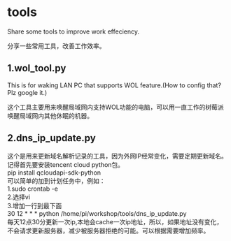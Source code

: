 # tools

Share some tools to improve work effeciency.<br>

分享一些常用工具，改善工作效率。<br>

## 1.wol_tool.py

  This is for waking LAN PC that supports WOL feature.(How to config that? Plz google it.)<br>

这个工具主要用来唤醒局域网内支持WOL功能的电脑，可以用一直工作的树莓派唤醒局域网内其他休眠的机器。<br>

## 2.dns_ip_update.py

  这个是用来更新域名解析记录的工具，因为外网IP经常变化，需要定期更新域名。<br>
  记得首先要安装tencent cloud python包。<br>
  pip install qcloudapi-sdk-python<br>
  可以简单的加到计划任务中，例如：<br>
  1.sudo crontab -e<br>
  2.选择vi<br>
  3.增加一行到最下面<br>
  30 12 * * * python /home/pi/workshop/tools/dns_ip_update.py<br>
  每天12点30分更新一次ip,本地会cache一次ip地址，所以，如果地址没有变化，不会请求更新服务器，减少被服务器拒绝的可能。可以根据需要增加频率。<br>
